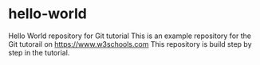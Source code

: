 # hello-world
Hello World repository for Git tutorial
This is an example repository for the Git tutorail on https://www.w3schools.com
This repository is build step by step in the tutorial.